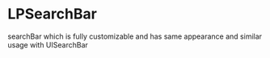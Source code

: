 # LPSearchBar
searchBar which is fully customizable and has same appearance and similar usage with UISearchBar
